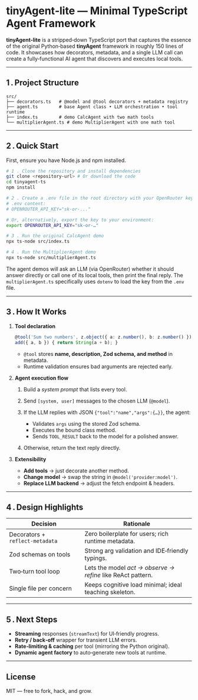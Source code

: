 # tinyAgent‑lite — Minimal TypeScript Agent Framework

**tinyAgent‑lite** is a stripped‑down TypeScript port that captures the essence of the original Python‑based **tinyAgent** framework in roughly 150 lines of code. It showcases how decorators, metadata, and a single LLM call can create a fully‑functional AI agent that discovers and executes local tools.

---

## 1 . Project Structure

```text
src/
├── decorators.ts   # @model and @tool decorators + metadata registry
├── agent.ts        # base Agent class • LLM orchestration • tool runtime
├── index.ts        # demo CalcAgent with two math tools
└── multiplierAgent.ts # demo MultiplierAgent with one math tool
```

---

## 2 . Quick Start

First, ensure you have Node.js and npm installed.

```bash
# 1 . Clone the repository and install dependencies
git clone <repository-url> # Or download the code
cd tinyagent-ts
npm install

# 2 . Create a .env file in the root directory with your OpenRouter key
# .env content:
# OPENROUTER_API_KEY="sk-or-..."

# Or, alternatively, export the key to your environment:
export OPENROUTER_API_KEY="sk-or-…"

# 3 . Run the original CalcAgent demo
npx ts-node src/index.ts

# 4 . Run the MultiplierAgent demo
npx ts-node src/multiplierAgent.ts
```

The agent demos will ask an LLM (via OpenRouter) whether it should answer directly or call one of its local tools, then print the final reply. The `multiplierAgent.ts` specifically uses `dotenv` to load the key from the `.env` file.

---

## 3 . How It Works

1. **Tool declaration**

   ```ts
   @tool('Sum two numbers', z.object({ a: z.number(), b: z.number() }))
   add({ a, b }) { return String(a + b); }
   ```

   - `@tool` stores **name, description, Zod schema, and method** in metadata.
   - Runtime validation ensures bad arguments are rejected early.

2. **Agent execution flow**

   1. Build a _system prompt_ that lists every tool.
   2. Send `[system, user]` messages to the chosen LLM (`@model`).
   3. If the LLM replies with JSON `{"tool":"name","args":{…}}`, the agent:

      - Validates `args` using the stored Zod schema.
      - Executes the bound class method.
      - Sends `TOOL_RESULT` back to the model for a polished answer.

   4. Otherwise, return the text reply directly.

3. **Extensibility**

   - **Add tools** → just decorate another method.
   - **Change model** → swap the string in `@model('provider:model')`.
   - **Replace LLM backend** → adjust the fetch endpoint & headers.

---

## 4 . Design Highlights

| Decision                        | Rationale                                                   |
| ------------------------------- | ----------------------------------------------------------- |
| Decorators + `reflect‑metadata` | Zero boilerplate for users; rich runtime metadata.          |
| Zod schemas on tools            | Strong arg validation and IDE‑friendly typings.             |
| Two‑turn tool loop              | Lets the model _act → observe → refine_ like ReAct pattern. |
| Single file per concern         | Keeps cognitive load minimal; ideal teaching skeleton.      |

---

## 5 . Next Steps

- **Streaming** responses (`streamText`) for UI‑friendly progress.
- **Retry / back‑off** wrapper for transient LLM errors.
- **Rate‑limiting & caching** per tool (mirroring the Python original).
- **Dynamic agent factory** to auto‑generate new tools at runtime.

---

## License

MIT — free to fork, hack, and grow.
